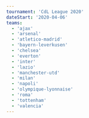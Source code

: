 ```yaml
---
tournament: 'CdL League 2020'
dateStart: '2020-04-06'
teams:
  - 'ajax'
  - 'arsenal'
  - 'atletico-madrid'
  - 'bayern-leverkusen'
  - 'chelsea'
  - 'everton'
  - 'inter'
  - 'lazio'
  - 'manchester-utd'
  - 'milan'
  - 'napoli'
  - 'olympique-lyonnaise'
  - 'roma'
  - 'tottenham'
  - 'valencia'
---
```

